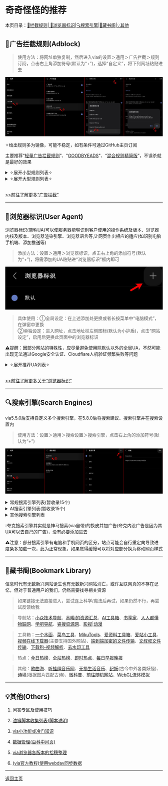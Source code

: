 # 奇奇怪怪的推荐

本页目录：[🚫拦截规则](#%E5%B9%BF%E5%91%8A%E6%8B%A6%E6%88%AA%E8%A7%84%E5%88%99adblock)|[ 📲浏览器标识](#%E6%B5%8F%E8%A7%88%E5%99%A8%E6%A0%87%E8%AF%86user-agent)|[🔍搜索引擎](#%E6%90%9C%E7%B4%A2%E5%BC%95%E6%93%8Esearch-engines)|[📖藏书阁](#%E8%97%8F%E4%B9%A6%E9%98%81bookmark-library)|[💡其他](#%E5%85%B6%E4%BB%96others)

## 🚫广告拦截规则(Adblock)

> 使用方法：将网址单独复制，然后进入via的设置＞通用＞广告拦截＞规则订阅，点击右上角添加符号(默认为“+”)，选择“自定义”，将下列网址粘贴进去

![输入图片说明](img/adblock.png)

✧给出规则多为镜像，可能不稳定，如有条件可通过GitHub主页订阅

主要推荐“[轻量广告拦截规则](https://slink.ltd/https://raw.githubusercontent.com/damengzhu/banad/main/jiekouAD.txt)”、"[GOODBYEADS](https://slink.ltd/raw.githubusercontent.com/8680/GOODBYEADS/master/data/rules/allow.txt)"、“[混合规则精简版](https://slink.ltd/https://raw.githubusercontent.com/lingeringsound/adblock_auto/main/Rules/adblock_auto_lite.txt)”，不误杀就是最好的效果

<details><summary> ✧展开小型规则列表✧ </summary>

> Ad Filter J([GitHub主页](https://github.com/jk278/Ad-J)，400+规则) <br> https://slink.ltd/https://raw.githubusercontent.com/jk278/Ad-J/main/Ad-J.txt

> 去除APP下载提醒([GitHub主页](https://github.com/Noyllopa/NoAppDownload)，1000+规则) <br> https://fastly.jsdelivr.net/gh/Noyllopa/NoAppDownload@master/NoAppDownload.txt

> Adblock Warning Removal List(2000+规则，via预留，用于移除网站屏蔽拦截) <br> https://easylist-downloads.adblockplus.org/antiadblockfilters.txt

> 轻量广告拦截规则([GitHub主页](https://github.com/damengzhu/banad)，酷安@大萌主，5000+规则) <br> https://slink.ltd/https://raw.githubusercontent.com/damengzhu/banad/main/jiekouAD.txt

> AdGuard Mobile(7000+规则，专治手机端的广告) <br> https://filters.adtidy.org/extension/ublock/filters/11.txt)

> 去广告Adblock规则(酷安@夕阳醉歌，7000+规则) <br> https://slink.ltd/https://raw.githubusercontent.com/lingeringsound/adblock_auto/main/base/%E5%85%B6%E4%BB%96.prop

> adgk手机去广告规则([GitHub主页](https://github.com/banbendalao/ADgk)，9000+规则，需开科学，⚠已较长时间未维护) <br> https://slink.ltd/https://raw.githubusercontent.com/banbendalao/ADgk/master/ADgk.txt

> GOODBYEADS([GitHub主页](https://github.com/8680/GOODBYEADS)，1w+规则，包含“去除APP下载提醒”) <br> https://slink.ltd/https://raw.githubusercontent.com/8680/GOODBYEADS/master/data/rules/allow.txt

> 屏蔽获取Cookie弹窗(2w+规则) <br> https://slink.ltd/https://raw.githubusercontent.com/AdguardTeam/FiltersRegistry/master/filters/filter_18_Annoyances_Cookies/filter.txt

</details>

<details><summary> ✧展开大型规则列表✧ </summary>

> 混合规则精简版([发布页](https://lingeringsound.github.io/adblock_auto/)，酷安@夕阳醉歌，3w+规则，包含“AdGuard Mobile”、“去广告Adblock规则”) <br> https://slink.ltd/https://raw.githubusercontent.com/lingeringsound/adblock_auto/main/Rules/adblock_auto_lite.txt

> AdKiller-Lite([GitHub主页](https://github.com/PhoenixLjw/AdRules)，3w+规则，包含“轻量广告拦截规则”和“去除APP下载提醒”) <br> https://slink.ltd/https://raw.githubusercontent.com/PhoenixLjw/AdRules/main/filter-lite.txt

> AdRules AdBlock List Lite([GitHub主页](https://github.com/Cats-Team/AdRules)，3w+规则) <br> https://adrules.top/adblock_lite.txt

> ABP Merge Rules([GitHub主页](https://github.com/damengzhu/abpmerge)，5w+规则，包含“轻量广告拦截规则”) <br> https://slink.ltd/https://raw.githubusercontent.com/damengzhu/abpmerge/main/abpmerge.txt

> AdBlock Filter([GitHub主页](https://github.com/217heidai/adblockfilters)，10w+规则，包含“轻量广告拦截规则”) <br> https://slink.ltd/https://raw.githubusercontent.com/217heidai/adblockfilters/main/rules/adblockfilters.txt

</details>

<br>

[>>前往了解更多“广告拦截”](baike/adp.md)

*****

## 📲浏览器标识(User Agent)

浏览器标识(简称UA)可以使服务器能够识别客户使用的操作系统及版本、浏览器内核及版本、浏览器渲染引擎、浏览器语言等,让网页作出相应的适应(如识别电脑手机端、添加推送等)

> 添加方法：设置＞通用＞浏览器标识，点击右上角的添加符号(默认为“+”)，将需添加的UA粘贴进“浏览器标识”框内即可

![输入图片说明](img/addUA.png)

> 具体使用：①全局设定：在上述添加处更换或者长按菜单中“电脑模式”，在弹窗中更换  
②单独设定：进入网址，点击地址栏左侧图标(默认为小护盾)，点击“网站设定”，启用后更换此页面中的浏览器标识

⚠提醒：因部分网站的特殊性，应尽量避免使用除默认以外的全局UA，不然可能出现无法通过Google安全认证、Cloudflare人机验证频繁失败等问题

<details><summary> ✧展开推荐UA列表✧ </summary>

1.简单搜索UA旧版整合

> 优点：百度关自动播放(不缓存)、防拉💩、必应无下载提示 <br> 缺点：没有搜索框、内核可能有点旧

> Mozilla/5.0 (Linux; U; Android 10; zh-CN; 2014811 Build/QQ3A.200805.001) AppleWebKit/537.36 (KHTML, like Gecko) Version/4.0 Chrome/119.0.2564.116 Quark/3.8.2.126 Mobile Safari/537.36 T7/10.3 SearchCraft/2.6.3 (Baidu; P1 8.0.0) edge

2.Edge UA(移动，已简化)

> 优点：百度关自动播放(不缓存)、有搜索框；必应去除下载提醒 <br> 缺点：不防百度拉💩

> Mozilla/5.0 (Linux; Android 10; K) AppleWebKit/537.36 (KHTML, like Gecko) Chrome/135.0.0.0 Mobile Safari/537.36 EdgA/135.0.0.0

3.夸克UA

> 最好是给神马/夸克系单独设置去除app提示，内核旧

> Mozilla/5.0 (Linux; U; Android 14; zh-CN; 22081212C Build/UKQ1.230917.001) AppleWebKit/537.36 (KHTML, like Gecko) Version/4.0 Chrome/100.0.4896.58 Quark/7.10.5.800 Mobile Safari/537.36

4.QQ浏览器UA

> 众所周知，搜狗搜索现在已经是腾讯的形状了，需要调教一下

> Mozilla/5.0 (Linux; U; Android 14; zh-cn; 22081212C Build/UKQ1.230917.001) AppleWebKit/537.36 (KHTML, like Gecko) Version/4.0 Chrome/130.0.6723.107 MQQBrowser/15.7 Mobile Safari/537.36

</details>

<br>

[>>前往了解更多关于“浏览器标识”](baike/ua.md)

*****

## 🔍搜索引擎(Search Engines)

via5.5.0后支持自定义多个搜索引擎，在5.8.0后将搜索建议、搜索引擎并在搜索设置内

> 使用方法：设置＞通用＞搜索设置＞搜索引擎，点击右上角的添加符号(默认为“+”)

![输入图片说明](img/addEngines.png)

<details><summary>常规搜索引擎列表(暂收录15个)</summary>

> bing中国 <br> https://cn.bing.com/search?qs=n&form=seinsb&sp=-1&q= <br> via自带的为国际版，国内使用国际版会有一次重定向，或许可以规避一些加载慢的问题

> Oceanhero(德国的搜索引擎，称每五次搜索就收集一个海洋塑料瓶) <br> https://oceanhero.today/web?q= <br> 基于DuckDuckGo，无广告，完美的自动翻页，会保留到上次阅读词条，自带一个能识别中文但不会中文回答的AI

> Whoogle(开源搜索引擎) <br> https://search.snine.nl/search?q= <br> 基于Google，无广告，[开源地址](https://github.com/benbusby/whoogle-search)

> 勾勾搜索(开源搜索引擎) <br> https://gogo.webbillion.cn/search?q= <br>基于Google，无广告，[开源地址](https://github.com/zenuo/gogo)

> SearXNG(开源搜索引擎) <br> https://searx.si/search?q= <br> 聚合搜索引擎，无广告，不收集或跟踪用户数据；国内能使用的站点不一定稳定

> Cynay(称是世界上第一个独立个体制作的搜索引擎) <br> https://cynay.com/search?q= <br> 基于Bing，无广告，有点慢的自动翻页

> Qwant(法国搜索引擎) <br> https://www.qwant.com/?q= <br> 基于Bing，无广告，不收集或跟踪用户数据

> eFind(美国搜索引擎) <br> https://efind.com/search?q= <br> 目前无广告，时好时坏的自动翻页

> youcare(法国搜索引擎) <br> https://youcare.world/all?q= <br> 基于DuckDuckGo，目前无广告，会保留到上次阅读页码

> Yandex(俄国搜索引擎) <br> https://www.yandex.com/search/touch/?text= <br> 有广告，但架不住美图多

> Swisscows(瑞士搜索引擎，称是“家庭友好型”，不包含色情和暴力) <br> https://swisscows.com/en/web?query= <br> 不收集或跟踪用户数据

> Ecosia(德国搜索引擎，称是最环保的搜索引擎，采用太阳能发电) <br> https://www.ecosia.org/search?q= <br> 基于Bing，且国内网络使用会被劫持到Bing

> Yahoo(日本搜索引擎，要挂梯) <br> https://search.yahoo.com/search?p=

> Brave(美国搜索引擎，要挂梯) <br> https://search.brave.com/search?q=

> StartPage(荷兰搜索引擎，称是世界上最私密的搜索引擎，要挂梯) <br> https://www.startpage.com/sp/search?q=

> Yep(新加坡搜索引擎，要挂梯) <br> https://yep.com/web?q=

</details>

<details><summary>AI搜索引擎列表(暂收录15个)</summary>

> 秘塔AI(via在5.7.5版本后内置，可显示大纲视图) <br> https://metaso.cn/?q=

> KFindAI([GitHub开源](https://github.com/KMind-Inc/k-Find)，保留关键词) <br> https://kfind.kmind.com/search?q=

> 大同AI(无需登录，保留关键词，自带翻译功能) <br> https://datong.info/ui/search.html?q=

> iSouAI([GitHub开源](https://github.com/yokingma/search_with_ai)，保留关键词) <br> https://isou.chat/search?q=

> iAskAI(无需登录，保留关键词，不能中文回答) <br> https://iask.ai/?q=

> PhindAI(无需登录，保留关键词，不能中文回答) <br> https://phind-ai.com/zh/search?q=

> 纳米搜索(原360AI，无需登录，不保留关键词，可显示大纲图表) <br> https://www.n.cn/?q=

> 开搜AI(手机验证码登录，不保留关键词，可显示大纲图表) <br> https://kaisouai.com?q=

> 天工AI(手机验证码登录，不保留关键词) <br> https://www.tiangong.cn/result?q=

> MikuAI(微信二维码登录，不保留关键词) <br> https://www.hellomiku.com/search?q=

> AndiAI(无需登录，对话式，不保留关键词) <br> https://andisearch.com/?q=

> Genspark(无需登录，要挂梯，保留关键词) <br> https://www.genspark.ai/search?query=

> ChatGPT(无需登录，对话式，要挂梯，不保留关键词) <br> https://chatgpt.com/?q=

> PerplexityAI(无需登录，要挂梯，不保留关键词，不能用中文回答) <br> https://www.perplexity.ai/?q=

> ThinkAnyAI(要登录，登录可能需要挂梯，不保留关键词，能中文回答) <br> https://thinkany.so/zh/search?source=all&q=

</details>

<details><summary>其他搜索引擎列表</summary>

> 百度百科 <br> https://baike.baidu.com/item/%s/

> 哔哩哔哩 <br> https://www.bilibili.com/search?keyword=

> 微博 <br> https://weibo.com/search?containerid=100103type=1&q=

> 微信文章 <br> https://weixin.sogou.com/weixinwap?type=2&query=

> 搜狗知乎(可直接搜知乎帖) <br> https://m.sogou.com/web/searchList.jsp?insite=zhihu.com&keyword=

> 知乎搜索(登录后才能使用，知乎网页限制) <br> https://www.zhihu.com/search?type=content&q=

> 知乎直达(知乎推出的ai引擎，不保留关键词，只包括知乎内容) <br> https://zhida.zhihu.com/search?type=content&q=

> 抖音 <br> https://www.douyin.com/search/

> Gitee <br> https://so.gitee.com/?q=

> GitHub <br> https://github.com/search?q=

> Quora(俗称“美版知乎”，登录后才能使用，要挂梯) <br> https://www.quora.com/search?q=

> 维基百科中文(Wiki，要挂梯) <br> https://zh.wikipedia.org/w/index.php?search=

</details>

💧夸克搜索引擎其实就是神马搜索(via自带)的换皮并加广告(夸克内没广告是因为其UA可以去自己的广告)，没有必要添加进去

⚠注意：部分搜索引擎有电脑和手机网页的区分，站点可能会自行重定向导致进度条多加载一次，此为正常现象，如果觉得缓慢可以将对应部分换为移动网页样式

*****

## 📖藏书阁(Bookmark Library)

信息时代有无数新兴网站诞生也有无数新兴网站消亡，或许互联网真的不存在记忆，但对于普通用户的我们，仍然需要找寻相关资源

> 如果链接无法直接进入，尝试连上科学/魔法后再试，如果仍然不行，再尝试反馈给我

> 导航站：[小众技术导航](https://www.xiaozhongjishu.com/)、[木晞i的资源汇总](https://yftdtddh.github.io/)、[AI工具箱](https://ai-bot.cn/)、[书享家](http://shuxiangjia.cn/)、[人人都懂物联网](https://getiot.tech/)、[学吧导航](https://www.xue8nav.com/)、[睿搜资源网](https://www.ruisou121.com/)、[影视](https://ayouth.top/ayouth/video.html)|[动漫](https://ayouth.top/ayouth/animation.html)

> 工具箱：[一个木函](https://ol.woobx.cn/)、[菜鸟工具](https://www.jyshare.com/)、[MikuTools](https://tools.miku.ac/)、[爱资料工具箱](https://www.toolnb.com/)、[爱站小工具](https://gj.aizhan.com/)、[视频在线下载器](https://www.online-downloader.com/index-Chinese)(主要支持国外网站)、[端到端加密的文件传输](https://wormhole.app/)、[文叔叔文件传输](https://www.wenshushu.cn/)、[下载狗-视频解析](https://www.xiazaitool.com/)、[去水印工具](https://www.sojson.com/qushuiyin/ppx.html)

> 热点：[今日热榜](https://hot.dao.js.cn/)、[全站热榜](https://rebang.today/)、[即时热点](https://nowhots.com)、[每日早报晚报](https://tophub.today/daily)

> 其他：[歌曲海](https://www.gequhai.com/)、[听蛙纯音乐网](https://www.itingwa.com/)、[无损生活音乐](https://flac.life/)、[纪妖](https://www.cbaigui.com/)(古今中外各类妖怪)、[诗境](https://photo2poem.top/)(根据图片匹配古诗)、[微科普](https://www.wkepu.com/)、[前往随机网站](https://theuselessweb.com/)、[WebGL流体模拟](https://paveldogreat.github.io/WebGL-Fluid-Simulation/)

*****

## 💡其他(Others)

1. [问答专区及使用技巧](FAQ.md)

2. [油猴脚本收集列表](script-share.md)([脚本说明](baike/script.md))
 
3. [via小功能或冷门知识](via-help.md)

4. [数据管理(百科中间页)](baike/data.md)

5. [via浏览器各版本的拾穗整理](https://www.sgfox.cc/archives/via-shisui.html)

6. [(via官方教程)使用webdav同步数据](https://viayoo.com/zh-cn/docs/sync-your-data-via-webdav.html)

*****

[返回主页](../README.md)
